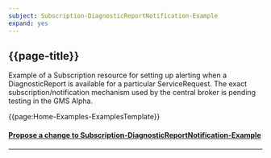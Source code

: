 ```yaml
---
subject: Subscription-DiagnosticReportNotification-Example
expand: yes
---
```



## {{page-title}}

Example of a Subscription resource for setting up alerting when a DiagnosticReport is available for a particular ServiceRequest. The exact subscription/notification mechanism used by the central broker is pending testing in the GMS Alpha.

{{page:Home-Examples-ExamplesTemplate}}


<div id="Feedback" class="tabcontent">
<h4><a href='https://simplifier.net/NHS-Digital-FHIR-Genomics-Implementation-Guide/Subscription-DiagnosticReportNotification-Example/~issues?level=File' target="_blank">Propose a change to Subscription-DiagnosticReportNotification-Example</a></h4>
</div>

---